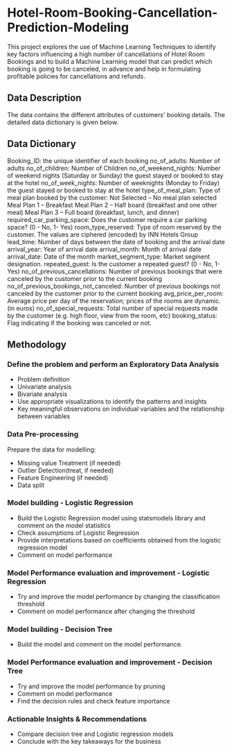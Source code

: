 # Hotel-Room-Booking-Cancellation-Prediction-Modeling
This project explores the use of Machine Learning Techniques to identify key factors influencing a high number of cancellations of Hotel Room Bookings and to build a Machine Learning model that can predict which booking is going to be canceled, in advance and help in formulating profitable policies for cancellations and refunds.

## Data Description
The data contains the different attributes of customers' booking details. The detailed data dictionary is given below.

## Data Dictionary
Booking_ID: the unique identifier of each booking
no_of_adults: Number of adults
no_of_children: Number of Children
no_of_weekend_nights: Number of weekend nights (Saturday or Sunday) the guest stayed or booked to stay at the hotel
no_of_week_nights: Number of weeknights (Monday to Friday) the guest stayed or booked to stay at the hotel
type_of_meal_plan: Type of meal plan booked by the customer:
Not Selected – No meal plan selected
Meal Plan 1 – Breakfast
Meal Plan 2 – Half board (breakfast and one other meal)
Meal Plan 3 – Full board (breakfast, lunch, and dinner)
required_car_parking_space: Does the customer require a car parking space? (0 - No, 1- Yes)
room_type_reserved: Type of room reserved by the customer. The values are ciphered (encoded) by INN Hotels Group
lead_time: Number of days between the date of booking and the arrival date
arrival_year: Year of arrival date
arrival_month: Month of arrival date
arrival_date: Date of the month
market_segment_type: Market segment designation.
repeated_guest: Is the customer a repeated guest? (0 - No, 1- Yes)
no_of_previous_cancellations: Number of previous bookings that were canceled by the customer prior to the current booking
no_of_previous_bookings_not_canceled: Number of previous bookings not canceled by the customer prior to the current booking
avg_price_per_room: Average price per day of the reservation; prices of the rooms are dynamic. (in euros)
no_of_special_requests: Total number of special requests made by the customer (e.g. high floor, view from the room, etc)
booking_status: Flag indicating if the booking was canceled or not.

## Methodology

### Define the problem and perform an Exploratory Data Analysis
- Problem definition
- Univariate analysis
- Bivariate analysis
- Use appropriate visualizations to identify the patterns and insights
- Key meaningful observations on individual variables and the relationship between variables

### Data Pre-processing
Prepare the data for modelling:
- Missing value Treatment (if needed)
- Outlier Detection(treat, if needed)
- Feature Engineering (if needed)
- Data split

### Model building - Logistic Regression
- Build the Logistic Regression model using statsmodels library and comment on the model statistics
- Check assumptions of Logistic Regression
- Provide interpretations based on coefficients obtained from the logistic regression model
- Comment on model performance

### Model Performance evaluation and improvement - Logistic Regression
- Try and improve the model performance by changing the classification threshold
- Comment on model performance after changing the threshold

### Model building - Decision Tree
- Build the model and comment on the model performance.

### Model Performance evaluation and improvement - Decision Tree
- Try and improve the model performance by pruning
- Comment on model performance
- Find the decision rules and check feature importance

### Actionable Insights & Recommendations
- Compare decision tree and Logistic regression models
- Conclude with the key takeaways for the business
